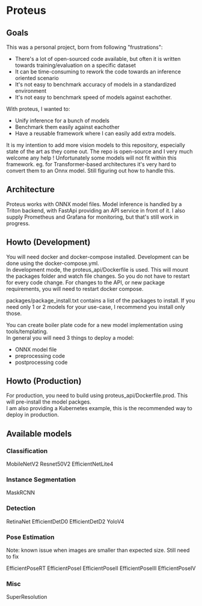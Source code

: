 # Proteus

## Goals

This was a personal project, born from following "frustrations":
- There's a lot of open-sourced code available, but often it is written towards training/evaluation on a specific dataset
- It can be time-consuming to rework the code towards an inference oriented scenario
- It's not easy to benchmark accuracy of models in a standardized environment
- It's not easy to benchmark speed of models against eachother.  

With proteus, I wanted to:
- Unify inference for a bunch of models
- Benchmark them easily against eachother
- Have a reusable framework where I can easily add extra models.  

It is my intention to add more vision models to this repository, especially state of the art as they come out.  The repo is open-source and I very much welcome any help !
Unfortunately some models will not fit within this framework.  eg. for Transformer-based architectures it's very hard to convert them to an Onnx model.  Still figuring out how to handle this.  

## Architecture

Proteus works with ONNX model files.  Model inference is handled by a Triton backend, with FastApi providing an API service in front of it.  I also supply Prometheus and Grafana for monitoring, but that's still work in progress.

## Howto (Development)

You will need docker and docker-compose installed.  Development can be done using the docker-compose.yml.  
In development mode, the proteus_api/Dockerfile is used.  This will mount the packages folder and watch file changes.  So you do not have to restart for every code change.  For changes to the API, or new package requirements, you will need to restart docker compose.

packages/package_install.txt contains a list of the packages to install.  If you need only 1 or 2 models for your use-case, I recommend you install only those.

You can create boiler plate code for a new model implementation using tools/templating.  
In general you will need 3 things to deploy a model:
- ONNX model file
- preprocessing code
- postprocessing code

## Howto (Production)

For production, you need to build using proteus_api/Dockerfile.prod.  This will pre-install the model packges.  
I am also providing a Kubernetes example, this is the recommended way to deploy in production.  

## Available models

### Classification
MobileNetV2
Resnet50V2
EfficientNetLite4

### Instance Segmentation
MaskRCNN

### Detection
RetinaNet
EfficientDetD0
EfficientDetD2
YoloV4

### Pose Estimation 
Note: known issue when images are smaller than expected size.  Still need to fix

EfficientPoseRT
EfficientPoseI
EfficientPoseII
EfficientPoseIII
EfficientPoseIV

### Misc
SuperResolution